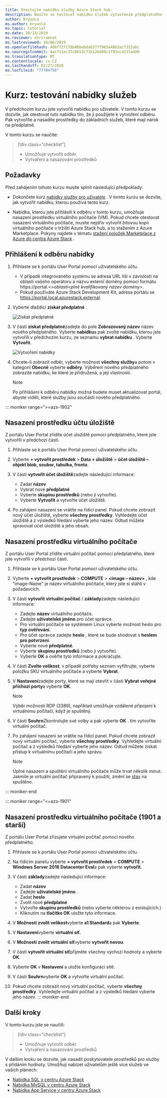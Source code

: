 ```yaml
---
title: Otestujte nabídku služby Azure Stack hub.
description: Naučte se testovat nabídku služeb vytvořením předplatného a nasazením prostředků.
author: BryanLa
ms.author: bryanla
ms.topic: tutorial
ms.date: 10/13/2019
ms.reviewer: shriramnat
ms.lastreviewed: 10/06/2019
ms.openlocfilehash: 4d8f727178b4bbe6da6377f965a4863acf322abc
ms.sourcegitcommit: 4ac711ec37c6653c71b126d09c1f93ec4215a489
ms.translationtype: MT
ms.contentlocale: cs-CZ
ms.lasthandoff: 02/27/2020
ms.locfileid: "77704756"
---
```

# <a name="tutorial-test-a-service-offering"></a>Kurz: testování nabídky služeb

V předchozím kurzu jste vytvořili nabídku pro uživatele. V tomto kurzu se dozvíte, jak otestovat tuto nabídku tím, že ji použijete k vytvoření odběru. Pak vytvoříte a nasadíte prostředky do základních služeb, které mají nárok na předplatné.

V tomto kurzu se naučíte:

> [!div class="checklist"]
> * Umožňuje vytvořit odběr.
> * Vytváření a nasazování prostředků

## <a name="prerequisites"></a>Požadavky

Před zahájením tohoto kurzu musíte splnit následující předpoklady:

- Dokončete kurz [nabídky služby pro uživatele](tutorial-offer-services.md) . V tomto kurzu se dozvíte, jak vytvořit nabídku, kterou používá tento kurz.

- Nabídka, kterou jste přihlásili k odběru v tomto kurzu, umožňuje nasazení prostředku virtuálního počítače (VM). Pokud chcete otestovat nasazení virtuálního počítače, musíte nejdřív vytvořit bitovou kopii virtuálního počítače v tržišti Azure Stack hub, a to stažením z Azure Marketplace. Pokyny najdete v tématu [stažení položek Marketplace z Azure do centra Azure Stack](azure-stack-download-azure-marketplace-item.md) . 

## <a name="subscribe-to-the-offer"></a>Přihlášení k odběru nabídky

1. Přihlaste se k portálu User Portal pomocí uživatelského účtu. 

   - V případě integrovaného systému se adresa URL liší v závislosti na oblasti vašeho operátoru a názvu externí domény pomocí formátu https://portal.&lt;&gt;*oblasti*&lt;*plně kvalifikovaný název domény*&gt;.
   - Pokud používáte Azure Stack Development Kit, adresa portálu se https://portal.local.azurestack.external.

1. Vyberte dlaždici **získat předplatné** .

   ![Získat předplatné](media/tutorial-test-offer/1-get-subscription.png)

1. V části **získat předplatné**zadejte do pole **Zobrazovaný název** název nového předplatného. Vyberte **nabídku**a pak zvolte nabídku, kterou jste vytvořili v předchozím kurzu, ze seznamu **vybrat nabídku** . Vyberte **Vytvořit**.

   ![Vytvoření nabídky](media/tutorial-test-offer/2-create-subscription.png)

1. Chcete-li zobrazit odběr, vyberte možnost **všechny služby**a potom v kategorii **Obecné** vyberte **odběry**. Výběrem nového předplatného zobrazíte nabídku, ke které je přidružená, a její vlastnosti.

   >[!NOTE]
   >Po přihlášení k odběru nabídky možná budete muset aktualizovat portál, abyste viděli, které služby jsou součástí nového předplatného.

::: moniker range=">=azs-1902"
## <a name="deploy-a-storage-account-resource"></a>Nasazení prostředku účtu úložiště

Z portálu User Portal zřídíte účet úložiště pomocí předplatného, které jste vytvořili v předchozí části.

1. Přihlaste se k portálu User Portal pomocí uživatelského účtu.

1. Vyberte **+ vytvořit prostředek** > **Data + úložiště** > **účet úložiště – objekt blob, soubor, tabulka, fronta**.

1. V části **vytvořit účet úložiště**zadejte následující informace:
  
   - Zadat **název**
   - Vybrat nové **předplatné**
   - Vyberte **skupinu prostředků** (nebo ji vytvořte). 
   - Vyberte **Vytvořit** a vytvořte účet úložiště.

1. Po zahájení nasazení se vrátíte na řídicí panel. Pokud chcete zobrazit nový účet úložiště, vyberte **všechny prostředky**. Vyhledejte účet úložiště a z výsledků hledání vyberte jeho název. Odtud můžete spravovat účet úložiště a jeho obsah.

## <a name="deploy-a-virtual-machine-resource"></a>Nasazení prostředku virtuálního počítače

Z portálu User Portal zřídíte virtuální počítač pomocí předplatného, které jste vytvořili v předchozí části.

1. Přihlaste se k portálu User Portal pomocí uživatelského účtu.

1. Vyberte **+ vytvořit prostředek** > **COMPUTE** > **\<image – název\>** , kde "image-Name" je název virtuálního počítače, který jste si stáhli v požadavcích.
1. V části **vytvořit virtuální počítač** / **základy**zadejte následující informace:
  
   - Zadejte **název** virtuálního počítače.
   - Zadejte **uživatelské jméno** pro účet správce.
   - Pro virtuální počítače se systémem Linux vyberte možnost heslo pro **typ ověřování**.
   - Pro účet správce zadejte **heslo** , které se bude shodovat s **heslem pro potvrzení**.
   - Vyberte nové **předplatné**.
   - Vyberte **skupinu prostředků** (nebo ji vytvořte). 
   - Vyberte **OK** a ověřte tyto informace a pokračujte.

1. V části **Zvolte velikost**, v případě potřeby seznam vyfiltrujte, vyberte položku SKU virtuálního počítače a vyberte **Vybrat**.  
1. V **Nastavení**zadejte porty, které se mají otevřít v části **Vybrat veřejné příchozí porty**a vyberte **OK**.
   > [!NOTE]
   > Výběr možnosti RDP (3389), například umožňuje vzdálené připojení k virtuálnímu počítači, když je spuštěný.
1. V části **Souhrn**Zkontrolujte své volby a pak vyberte **OK** . tím vytvoříte virtuální počítač.  
1. Po zahájení nasazení se vrátíte na řídicí panel. Pokud chcete zobrazit nový virtuální počítač, vyberte **všechny prostředky**. Vyhledejte virtuální počítač a z výsledků hledání vyberte jeho název. Odtud můžete získat přístup k virtuálnímu počítači a jeho správu.
   > [!NOTE]
   > Úplné nasazení a spuštění virtuálního počítače může trvat několik minut. Jakmile je virtuální počítač připravený k použití, změní se [stav](/azure/virtual-machines/windows/states-lifecycle) na spuštěno.

::: moniker-end

::: moniker range="<=azs-1901"
## <a name="deploy-a-virtual-machine-resource-1901-and-earlier"></a>Nasazení prostředku virtuálního počítače (1901 a starší)

Z portálu User Portal zřizujete virtuální počítač pomocí nového předplatného.

1. Přihlaste se k portálu User Portal pomocí uživatelského účtu.

1. Na řídicím panelu vyberte **+ vytvořit prostředek** > **COMPUTE** > **Windows Server 2016 Datacenter Eval**a pak vyberte **vytvořit**.

1. V části **základy**zadejte následující informace:
  
   - Zadat **název**
   - Zadejte **uživatelské jméno** .
   - Zadat **heslo**
   - Zvolit nové **předplatné**
   - Vytvořte **skupinu prostředků** (nebo vyberte některou z existujících.) 
   - Kliknutím na **tlačítko OK** uložte tyto informace.

1. V **Možnosti zvolit velikost**vyberte **a1 Standard**a pak **Vyberte**.  
1. V **Nastavení**vyberte **virtuální síť**.

1. V **Možnosti zvolit virtuální síť**vyberte **vytvořit novou**.

1. V části **vytvořit virtuální síť**přijměte všechny výchozí hodnoty a vyberte **OK**.

1. Vyberte **OK** v **Nastavení** a uložte konfiguraci sítě.

1. V části **Souhrn**vyberte **OK** a vytvořte virtuální počítač.  

1. Pokud chcete zobrazit nový virtuální počítač, vyberte **všechny prostředky**. Vyhledejte virtuální počítač a z výsledků hledání vyberte jeho název.
::: moniker-end

## <a name="next-steps"></a>Další kroky

V tomto kurzu jste se naučili:

> [!div class="checklist"]
> * Umožňuje vytvořit odběr.
> * Vytváření a nasazování prostředků 

V dalším kroku se dozvíte, jak nasadit poskytovatele prostředků pro služby s přidáním hodnoty. Umožňují nabízet uživatelům ještě více služeb ve vašich plánech:

- [Nabídka SQL v centru Azure Stack](azure-stack-sql-resource-provider.md)
- [Nabídka MySQL v centru Azure Stack](azure-stack-mysql-resource-provider.md)
- [Nabídka App Service v centru Azure Stack](azure-stack-app-service-overview.md)
